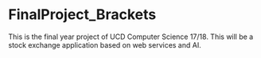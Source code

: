 # FinalProject_Brackets
This is the final year project of UCD Computer Science 17/18.
This will be a stock exchange application based on web services and AI. 
